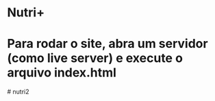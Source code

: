 # Nutri+
# Para rodar o site, abra um servidor (como live server) e execute o arquivo index.html
#   n u t r i 2  
 